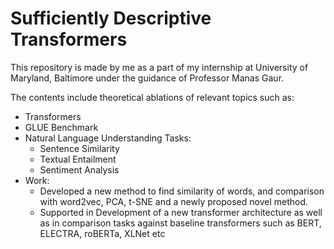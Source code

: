 # Sufficiently Descriptive Transformers
This repository is made by me as a part of my internship at University of Maryland, Baltimore under the guidance of Professor Manas Gaur.

The contents include theoretical ablations of relevant topics such as:
- Transformers
- GLUE Benchmark
- Natural Language Understanding Tasks: 
  - Sentence Similarity
  - Textual Entailment
  - Sentiment Analysis
- Work:
  -  Developed a new method to find similarity of words, and comparison with word2vec, PCA, t-SNE and a newly proposed novel method.
  -  Supported in Development of a new transformer architecture as well as in comparison tasks against baseline transformers such as BERT, ELECTRA, roBERTa, XLNet etc

